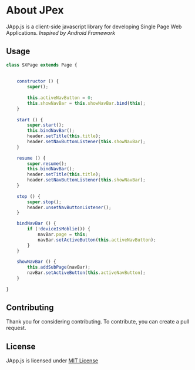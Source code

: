 # About JPex

JApp.js is a client-side javascript library for developing Single Page Web Applications. _Inspired by Android Framework_

## Usage

```javascript
class SXPage extends Page {
	
	
	constructor () {
		super();
		
		this.activeNavButton = 0;
		this.showNavBar = this.showNavBar.bind(this);
	}
	
	start () {
		super.start();
		this.bindNavBar();
		header.setTitle(this.title);
		header.setNavButtonListener(this.showNavBar);
	}
	
	resume () {
		super.resume();
		this.bindNavBar();
		header.setTitle(this.title);
		header.setNavButtonListener(this.showNavBar);
	}
	
	stop () {
		super.stop();
		header.unsetNavButtonListener();
	}

	bindNavBar () {
		if (!deviceIsMoblie()) {
			navBar.page = this;
			navBar.setActiveButton(this.activeNavButton);
		}
	}
	
	showNavBar () {
		this.addSubPage(navBar);
		navBar.setActiveButton(this.activeNavButton);
	}
	
}
```

## Contributing

Thank you for considering contributing. To contribute, you can create a pull request.

## License

JApp.js is licensed under [MIT License](https://opensource.org/license/MIT)








